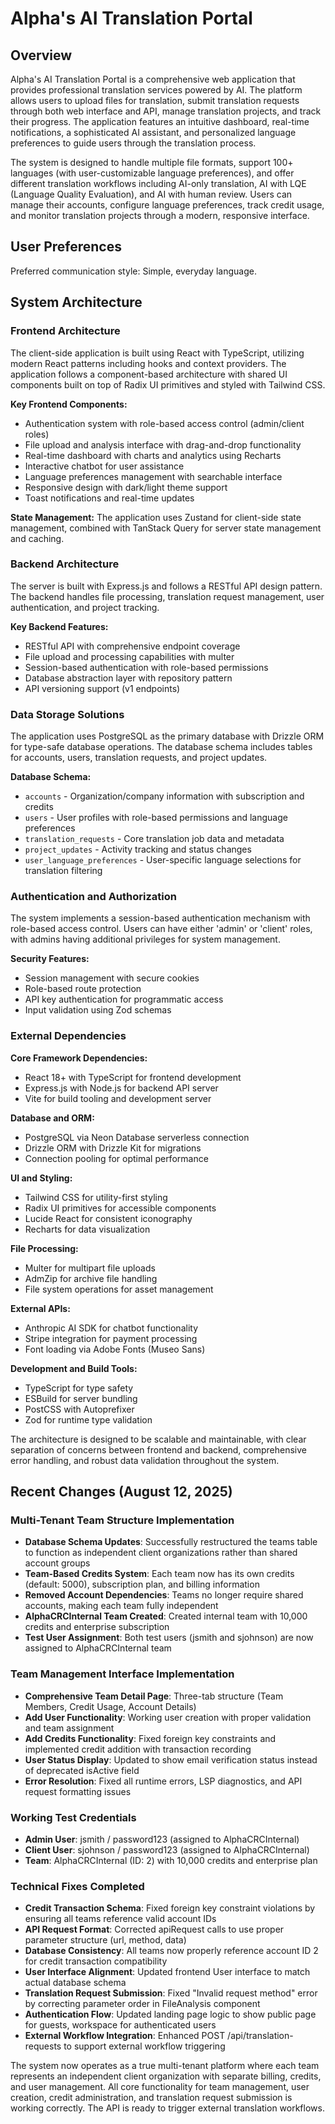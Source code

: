 # Alpha's AI Translation Portal

## Overview

Alpha's AI Translation Portal is a comprehensive web application that provides professional translation services powered by AI. The platform allows users to upload files for translation, submit translation requests through both web interface and API, manage translation projects, and track their progress. The application features an intuitive dashboard, real-time notifications, a sophisticated AI assistant, and personalized language preferences to guide users through the translation process.

The system is designed to handle multiple file formats, support 100+ languages (with user-customizable language preferences), and offer different translation workflows including AI-only translation, AI with LQE (Language Quality Evaluation), and AI with human review. Users can manage their accounts, configure language preferences, track credit usage, and monitor translation projects through a modern, responsive interface.

## User Preferences

Preferred communication style: Simple, everyday language.

## System Architecture

### Frontend Architecture
The client-side application is built using React with TypeScript, utilizing modern React patterns including hooks and context providers. The application follows a component-based architecture with shared UI components built on top of Radix UI primitives and styled with Tailwind CSS.

**Key Frontend Components:**
- Authentication system with role-based access control (admin/client roles)
- File upload and analysis interface with drag-and-drop functionality
- Real-time dashboard with charts and analytics using Recharts
- Interactive chatbot for user assistance
- Language preferences management with searchable interface
- Responsive design with dark/light theme support
- Toast notifications and real-time updates

**State Management:** The application uses Zustand for client-side state management, combined with TanStack Query for server state management and caching.

### Backend Architecture
The server is built with Express.js and follows a RESTful API design pattern. The backend handles file processing, translation request management, user authentication, and project tracking.

**Key Backend Features:**
- RESTful API with comprehensive endpoint coverage
- File upload and processing capabilities with multer
- Session-based authentication with role-based permissions
- Database abstraction layer with repository pattern
- API versioning support (v1 endpoints)

### Data Storage Solutions
The application uses PostgreSQL as the primary database with Drizzle ORM for type-safe database operations. The database schema includes tables for accounts, users, translation requests, and project updates.

**Database Schema:**
- `accounts` - Organization/company information with subscription and credits
- `users` - User profiles with role-based permissions and language preferences
- `translation_requests` - Core translation job data and metadata
- `project_updates` - Activity tracking and status changes
- `user_language_preferences` - User-specific language selections for translation filtering

### Authentication and Authorization
The system implements a session-based authentication mechanism with role-based access control. Users can have either 'admin' or 'client' roles, with admins having additional privileges for system management.

**Security Features:**
- Session management with secure cookies
- Role-based route protection
- API key authentication for programmatic access
- Input validation using Zod schemas

### External Dependencies

**Core Framework Dependencies:**
- React 18+ with TypeScript for frontend development
- Express.js with Node.js for backend API server
- Vite for build tooling and development server

**Database and ORM:**
- PostgreSQL via Neon Database serverless connection
- Drizzle ORM with Drizzle Kit for migrations
- Connection pooling for optimal performance

**UI and Styling:**
- Tailwind CSS for utility-first styling
- Radix UI primitives for accessible components
- Lucide React for consistent iconography
- Recharts for data visualization

**File Processing:**
- Multer for multipart file uploads
- AdmZip for archive file handling
- File system operations for asset management

**External APIs:**
- Anthropic AI SDK for chatbot functionality
- Stripe integration for payment processing
- Font loading via Adobe Fonts (Museo Sans)

**Development and Build Tools:**
- TypeScript for type safety
- ESBuild for server bundling
- PostCSS with Autoprefixer
- Zod for runtime type validation

The architecture is designed to be scalable and maintainable, with clear separation of concerns between frontend and backend, comprehensive error handling, and robust data validation throughout the system.

## Recent Changes (August 12, 2025)

### Multi-Tenant Team Structure Implementation
- **Database Schema Updates**: Successfully restructured the teams table to function as independent client organizations rather than shared account groups
- **Team-Based Credits System**: Each team now has its own credits (default: 5000), subscription plan, and billing information
- **Removed Account Dependencies**: Teams no longer require shared accounts, making each team fully independent
- **AlphaCRCInternal Team Created**: Created internal team with 10,000 credits and enterprise subscription
- **Test User Assignment**: Both test users (jsmith and sjohnson) are now assigned to AlphaCRCInternal team

### Team Management Interface Implementation
- **Comprehensive Team Detail Page**: Three-tab structure (Team Members, Credit Usage, Account Details)
- **Add User Functionality**: Working user creation with proper validation and team assignment
- **Add Credits Functionality**: Fixed foreign key constraints and implemented credit addition with transaction recording
- **User Status Display**: Updated to show email verification status instead of deprecated isActive field
- **Error Resolution**: Fixed all runtime errors, LSP diagnostics, and API request formatting issues

### Working Test Credentials
- **Admin User**: jsmith / password123 (assigned to AlphaCRCInternal)
- **Client User**: sjohnson / password123 (assigned to AlphaCRCInternal)
- **Team**: AlphaCRCInternal (ID: 2) with 10,000 credits and enterprise plan

### Technical Fixes Completed
- **Credit Transaction Schema**: Fixed foreign key constraint violations by ensuring all teams reference valid account IDs
- **API Request Format**: Corrected apiRequest calls to use proper parameter structure (url, method, data)
- **Database Consistency**: All teams now properly reference account ID 2 for credit transaction compatibility
- **User Interface Alignment**: Updated frontend User interface to match actual database schema
- **Translation Request Submission**: Fixed "Invalid request method" error by correcting parameter order in FileAnalysis component
- **Authentication Flow**: Updated landing page logic to show public page for guests, workspace for authenticated users
- **External Workflow Integration**: Enhanced POST /api/translation-requests to support external workflow triggering

The system now operates as a true multi-tenant platform where each team represents an independent client organization with separate billing, credits, and user management. All core functionality for team management, user creation, credit administration, and translation request submission is working correctly. The API is ready to trigger external translation workflows.